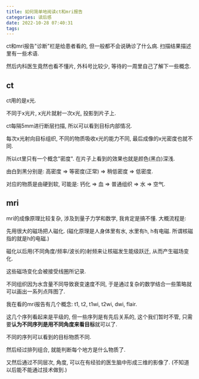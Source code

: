 ```yaml
---
title: 如何简单地阅读ct和mri报告
categories: 读后感
date: 2022-10-28 07:40:31
tags:
---
```

ct和mri报告"诊断"栏是给患者看的, 但一般都不会说确诊了什么病. 扫描结果描述里有一些术语.

然后内科医生竟然也看不懂片, 外科号比较少, 等待的一周里自己了解下一些概念.

<!--more-->

## ct

ct用的是x光.

不同于x光片, x光片就射一次x光, 投影到片子上.

ct每隔5mm进行断层扫描, 所以可以看到目标内部情况.

每次x光射向目标组织, 不同的物质吸收x光的能力不同, 最后成像的x光密度也就不同.

所以ct里只有一个概念"密度". 在片子上看到的效果也就是颜色(黑白)深浅.

由白到黑分别是: 高密度 => 等密度(正常) => 稍低密度 => 低密度.

对应的物质是由硬到软, 可能是: 钙化 => 血 => 普通组织 => 水 => 空气.

## mri

mri的成像原理比较复杂, 涉及到量子力学和数学, 我肯定是搞不懂. 大概流程是:

先用很大的磁场把人磁化. (磁化原理是人身体里有水, 水里有h, h有电磁. 所谓核磁指的就是h的电磁.)

磁化以后用(不同角度/频率/波长的)射频来让核磁发生能级跃迁, 从而产生磁场变化.

这些磁场变化会被接受线圈所记录.

不同组织因为水含量不同导致衰变速度不同, 于是通过复杂的数学结合一些策略就可以画出一系列点阵图了.

我在看的mri报告有几个概念: t1, t2, t1wi, t2wi, dwi, flair. 

这几个序列看起来是平级的, 但一些序列是有先后关系的, 这个我们暂时不管, 只需要**认为不同序列是用不同角度来看目标**就可以了.

不同的序列可以看到的目标物质不同.

然后经过排列组合, 就能判断每个地方是什么物质了.

又然后通过不同层次, 角度, 可以在有经验的医生脑中形成三维的影像了. (不知道以后能不能通过技术做到.)

